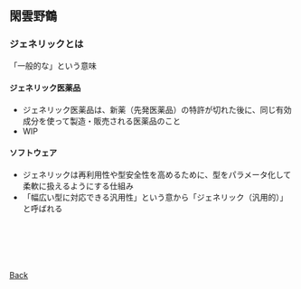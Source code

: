 ## 閑雲野鶴

### ジェネリックとは

「一般的な」という意味

#### ジェネリック医薬品
- ジェネリック医薬品は、新薬（先発医薬品）の特許が切れた後に、同じ有効成分を使って製造・販売される医薬品のこと
- WIP

#### ソフトウェア
- ジェネリックは再利用性や型安全性を高めるために、型をパラメータ化して柔軟に扱えるようにする仕組み
- 「幅広い型に対応できる汎用性」という意から「ジェネリック（汎用的）」と呼ばれる

<p style="margin-top: 100px;"></p>

[Back](./../../)
